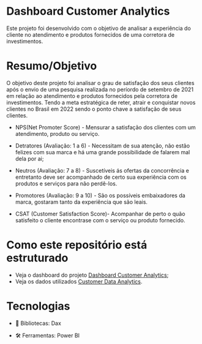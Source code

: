 # Dashboard Customer Analytics

Este projeto foi desenvolvido com o objetivo de analisar a experiência do cliente no atendimento e produtos fornecidos de uma corretora de investimentos.

# Resumo/Objetivo

O objetivo deste projeto foi analisar o grau de satisfação dos seus clientes após o envio de uma pesquisa realizada no períordo de setembro de 2021 em relação ao atendimento e produtos fornecidos pela corretora de investimentos. Tendo a meta estratégica de reter, atrair e conquistar novos clientes no Brasil em 2022 sendo o ponto chave a satisfação de seus clientes.

- NPS(Net Promoter Score) - Mensurar a satisfação dos clientes com um atendimento, produto ou serviço.

 - Detratores (Avaliação: 1 a 6) - Necessitam de sua atenção, não estão felizes com sua marca e há uma grande possibilidade de falarem mal dela por ai;
 - Neutros (Avaliação: 7 a 8) - Suscetíveis ás ofertas da concorrência e entretanto deve ser acompanhado de certo sua experiência com os produtos e serviços para não perdê-los.
 - Promotores (Avaliação: 9 a 10) - São os possíveis embaixadores da marca, gostaram tanto da experiência que são leais.

- CSAT (Customer Satisfaction Score)- Acompanhar de perto o quão satisfeito o cliente encontrase com o serviço ou produto fornecido.

# Como este repositório está estruturado

- Veja o dashboard do projeto [Dashboard Customer Analytics](https://app.powerbi.com/view?r=eyJrIjoiNzRhZmNmZjUtNWZiNC00ZDY2LWEwMWUtZGM5MmQxNGNjNGVhIiwidCI6ImY4ODI5MTFhLTQ0OTctNDhmOS1hNjlmLThiZjVkZGUwZjg3OSJ9);
- Veja os dados utilizados [Customer Data Analytics](https://github.com/mayajsv/Dashboard_Customer_Analytics/commit/24a5a0ebe4cfe095591012825160e26ab015288d).

# Tecnologias

- 📄 Bibliotecas: Dax
 
- 🛠️ Ferramentas: Power BI

